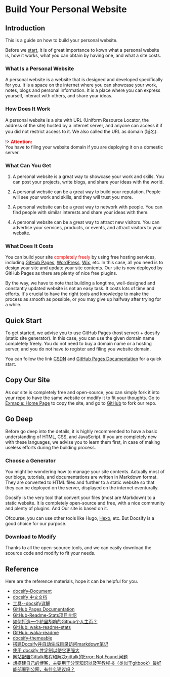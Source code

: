 # Build Your Personal Website

## Introduction

This is a guide on how to build your personal website.

Before we [start](Blogs/Mixed/BuildYourSite?id=quick-start), it is of great importance to kown what a personal website is, how it works, what you can obtain by having one, and what a site costs.

### What Is a Personal Website

A personal website is a website that is designed and developed specifically for you. It is a space on the internet where you can showcase your work, notes, blogs and personal information. It is a place where you can express yourself, interact with others, and share your ideas.

### How Does It Work

A personal website is a site with URL (Uniform Resource Locator, the address of the site) hosted by a internet server, and anyone can access it if you did not restrict access to it. We also called the URL as domain (域名).

!> **<span style='color:red'>Attention:</span>**<br>
You have to filing your website domain if you are deploying it on a domestic server.


### What Can You Get

1. A personal website is a great way to showcase your work and skills. You can post your projects, write blogs, and share your ideas with the world.

2. A personal website can be a great way to build your reputation. People will see your work and skills, and they will trust you more.

3. A personal website can be a great way to network with people. You can find people with similar interests and share your ideas with them.

4. A personal website can be a great way to attract new visitors. You can advertise your services, products, or events, and attract visitors to your website.



### What Does It Costs

You can build your site <span style='color:red'>completely freely</span> by using free hosting services, including [GitHub Pages](https://pages.github.com/), [WordPress](https://wordpress.com/), [Wix](https://www.wix.com/), etc. In this case, all you need is to design your site and update your site contents. Our site is now deployed by GitHub Pages as there are plenty of nice free plugins.

By the way, we have to note that building a longtime, well-designed and constantly updated website is not an easy task. It costs lots of time and efforts. It's crucial to have the right tools and knowledge to make the process as smooth as possible, or you may give up halfway after trying for a while.

## Quick Start

To get started, we advise you to use GitHub Pages (host server) + docsify (static site generator). In this case, you can use the given domain name completely freely. You do not need to buy a domain name or a hosting server, and you do not have to register and filing you website domain.

You can follow the link [CSDN](https://blog.csdn.net/liyou123456789/article/details/124504727) and [GitHub Pages Documentation](https://docs.github.com/en/pages/quickstart) for a quick start.

## Copy Our Site

As our site is completely free and open-source, you can simply fork it into your repo to have the same website or modify it to fit your thoughts. Go to [Exmaple: Home Page](https://yidingg.github.io/WebsiteExample/#/HOMEPAGE) to copy the site, and go to [GitHub](https://github.com/YiDingg/Website) to fork our repo.

## Go Deep 

Before go deep into the details, it is highly recommended to have a basic understanding of HTML, CSS, and JavaScript. If you are completely new with these languages, we advise you to learn them first, in case of making useless efforts during the building process.

### Choose a Generator
You might be wondering how to manage your site contents. Actually most of our blogs, tutorials, and documentations are written in Markdown format. They are converted to HTML files and further to a static website so that they can be deployed on the server, displayed on the internet eventurally.

Docsify is the very tool that convert your files (most are Markdown) to a static website. It is completely open-source and free, with a nice community and plenty of plugins.
And Our site is based on it. 

Ofcourse, you can use other tools like Hugo, [Hexo](https://hexo.io/zh-cn/), etc. But Docsify is a good choice for our purpose.

### Download to Modify

Thanks to all the open-scource tools, and we can easily download the scource code and modify to fit your needs.

## Reference

Here are the reference materials, hope it can be helpful for you.

- [docsify-Document](https://docsify.js.org/#/)  
- [docsify 中文文档](https://docsify.js.org/#/zh-cn/)  
- [工具--docsify详解](https://blog.csdn.net/liyou123456789/article/details/124504727)  
- [GitHub Pages Documentation](https://docs.github.com/en/pages)  
- [GitHub-Readme-Stats项目介绍](https://blog.csdn.net/gobullin/article/details/120513191)  
- [如何打造一个花里胡哨的Github个人主页？](https://blog.csdn.net/qq794492789/article/details/136871699)  
- [GitHub: waka-readme-stats](https://github.com/anmol098/waka-readme-stats)  
- [GitHub: waka-readme](https://github.com/athul/waka-readme)  
- [docsify-themeable](https://jhildenbiddle.github.io/docsify-themeable/#/customization)  
- [搭建Docsify并自动生成目录访问markdown笔记](https://blog.csdn.net/qq_74177889/article/details/139595564)  
- [使用 docsify 并定制以使它更强大](https://ld246.com/article/1553507125889)  
- [网站配置Gittalk教程和解决gittalk的Error: Not Found.问题](https://blog.csdn.net/wyounger/article/details/111356242)  
- [想搭建自己的博客，主要用于分享知识以及写教程书（类似于gitbook）最好能部署到公网，有什么建议吗？](https://www.zhihu.com/question/619420012/answer/3433796975?utm_campaign=shareopn&utm_medium=social&utm_psn=1792730956328747009&utm_source=wechat_session)